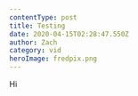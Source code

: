 ```yaml
---
contentType: post
title: Testing
date: 2020-04-15T02:28:47.550Z
author: Zach
category: vid
heroImage: fredpix.png
---
```

Hi